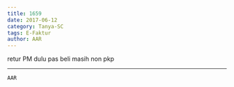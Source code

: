 ```yaml
---
title: 1659
date: 2017-06-12
category: Tanya-SC
tags: E-Faktur
author: AAR
---
```


retur PM dulu pas beli masih non pkp

---



`AAR`
